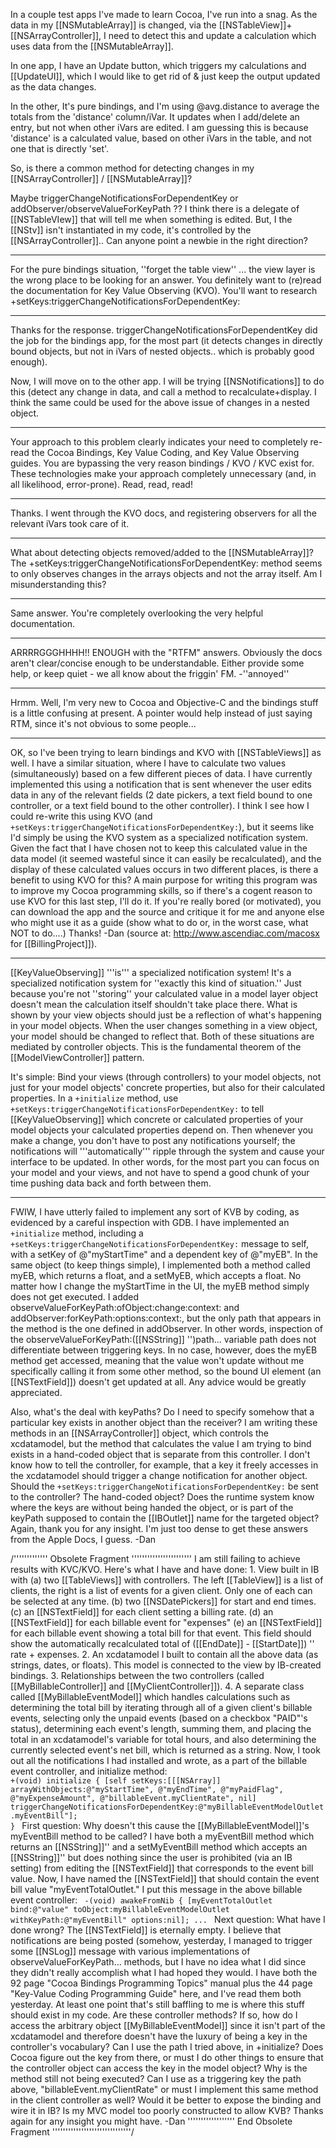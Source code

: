 

In a couple test apps I've made to learn Cocoa,  I've run into a snag.    As the data in my [[NSMutableArray]] is changed, via the [[NSTableView]]+[[NSArrayController]],  I need to detect this and update a calculation which uses data from the [[NSMutableArray]].

In one app, I have an Update button, which triggers my calculations and [[UpdateUI]], which I would like to get rid of & just keep the output updated as the data changes.

In the other, It's pure bindings, and I'm using @avg.distance to average the totals from the 'distance' column/iVar.  It updates when I add/delete an entry, but not when other iVars are edited.    I am guessing this is because 'distance' is a calculated value, based on other iVars in the table, and not one that is directly 'set'.


So, is there a common method for detecting changes in my [[NSArrayController]] / [[NSMutableArray]]?

Maybe triggerChangeNotificationsForDependentKey  or   addObserver/observeValueForKeyPath ??    I think there is a delegate of [[NSTableVIew]] that will tell me when something is edited.  But, I the [[NStv]] isn't instantiated in my code, it's controlled by the [[NSArrayController]]..    Can anyone point a newbie in the right direction?

----

For the pure bindings situation, ''forget the table view'' ... the view layer is the wrong place to be looking for an answer. You definitely want to (re)read the documentation for Key Value Observing (KVO). You'll want to research +setKeys:triggerChangeNotificationsForDependentKey:

----

Thanks for the response.   triggerChangeNotificationsForDependentKey did the job for the bindings app, for the most part (it detects changes in directly bound objects, but not in iVars of nested objects.. which is probably good enough).

Now, I will move on to the other app.   I will be trying [[NSNotifications]] to do this (detect any change in data, and call a method to recalculate+display.  I think the same could be used for the above issue of changes in a nested object.

----

Your approach to this problem clearly indicates your need to completely re-read the Cocoa Bindings, Key Value Coding, and Key Value Observing guides. You are bypassing the very reason bindings / KVO / KVC exist for. These technologies make your approach completely unnecessary (and, in all likelihood, error-prone). Read, read, read!

----

Thanks.  I went through the KVO docs, and registering observers for all the relevant iVars took care of it.  

----

What about detecting objects removed/added to the [[NSMutableArray]]?  The +setKeys:triggerChangeNotificationsForDependentKey: method seems to only observes changes in the arrays objects and not the array itself. Am I misunderstanding this? 

----

Same answer. You're completely overlooking the very helpful documentation.

----

ARRRRGGGHHHH!! ENOUGH with the "RTFM" answers. Obviously the docs aren't clear/concise enough to be understandable. Either provide some help, or keep quiet - we all know about the friggin' FM.
-''annoyed''

----

Hrmm. Well, I'm very new to Cocoa and Objective-C and the bindings stuff is a little confusing at present. A pointer would help instead of just saying RTM, since it's not obvious to some people...

----

OK, so I've been trying to learn bindings and KVO with [[NSTableViews]] as well. I have a similar situation, where I have to calculate two values (simultaneously) based on a few different pieces of data. I have currently implemented this using a notification that is sent whenever the user edits data in any of the relevant fields (2 date pickers, a text field bound to one controller, or a text field bound to the other controller). I think I see how I could re-write this using KVO (and <code>+setKeys:triggerChangeNotificationsForDependentKey:</code>), but it seems like I'd simply be using the KVO system as a specialized notification system. Given the fact that I have chosen not to keep this calculated value in the data model (it seemed wasteful since it can easily be recalculated), and the display of these calculated values occurs in two different places, is there a benefit to using KVO for this? A main purpose for writing this program was to improve my Cocoa programming skills, so if there's a cogent reason to use KVO for this last step, I'll do it. If you're really bored (or motivated), you can download the app and the source and critique it for me and anyone else who might use it as a guide (show what to do or, in the worst case, what NOT to do....) Thanks! -Dan (source at: http://www.ascendiac.com/macosx for [[BillingProject]]).

----

[[KeyValueObserving]] '''is''' a specialized notification system!  It's a specialized notification system for ''exactly this kind of situation.''  Just because you're not ''storing'' your calculated value in a model layer object doesn't mean the calculation itself shouldn't take place there.  What is shown by your view objects should just be a reflection of what's happening in your model objects.  When the user changes something in a view object, your model should be changed to reflect that.  Both of these situations are mediated by controller objects.  This is the fundamental theorem of the [[ModelViewController]] pattern.

It's simple:  Bind your views (through controllers) to your model objects, not just for your model objects' concrete properties, but also for their calculated properties.  In a <code>+initialize</code> method, use <code>+setKeys:triggerChangeNotificationsForDependentKey:</code> to tell [[KeyValueObserving]] which concrete or calculated properties of your model objects your calculated properties depend on.  Then whenever you make a change, you don't have to post any notifications yourself; the notifications will '''automatically''' ripple through the system and cause your interface to be updated.  In other words, for the most part you can focus on your model and your views, and not have to spend a good chunk of your time pushing data back and forth between them.

----
FWIW, I have utterly failed to implement any sort of KVB by coding, as evidenced by a careful inspection with GDB. I have implemented an <code>+initialize</code> method, including a <code>+setKeys:triggerChangeNotificationsForDependentKey:</code> message to self, with a setKey of @"myStartTime" and a dependent key of @"myEB". In the same object (to keep things simple), I implemented both a method called myEB, which returns a float, and a setMyEB, which accepts a float. No matter how I change the myStartTime in the UI, the myEB method simply does not get executed. I added observeValueForKeyPath:ofObject:change:context: and addObserver:forKeyPath:options:context:, but the only path that appears in the method is the one defined in addObserver. In other words, inspection of the observeValueForKeyPath:([[NSString]] '')path... variable path does not differentiate between triggering keys. In no case, however, does the myEB method get accessed, meaning that the value won't update without me specifically calling it from some other method, so the bound UI element (an [[NSTextField]]) doesn't get updated at all. Any advice would be greatly appreciated.

Also, what's the deal with keyPaths? Do I need to specify somehow that a particular key exists in another object than the receiver? I am writing these methods in an [[NSArrayController]] object, which controls the xcdatamodel, but the method that calculates the value I am trying to bind exists in a hand-coded object that is separate from this controller. I don't know how to tell the controller, for example, that a key it freely accesses in the xcdatamodel should trigger a change notification for another object. Should the <code>+setKeys:triggerChangeNotificationsForDependentKey:</code> be sent to the controller? The hand-coded object? Does the runtime system know where the keys are without being handed the object, or is part of the keyPath supposed to contain the [[IBOutlet]] name for the targeted object? Again, thank you for any insight. I'm just too dense to get these answers from the Apple Docs, I guess. -Dan

/''''''''''''' Obsolete Fragment '''''''''''''''''''''''
I am still failing to achieve results with KVC/KVO. Here's what I have and have done: 1. View built in IB with (a) two [[TableViews]] with controllers. The left [[TableView]] is a list of clients, the right is a list of events for a given client. Only one of each can be selected at any time. (b) two [[NSDatePickers]] for start and end times. (c) an [[NSTextField]] for each client setting a billing rate. (d) an [[NSTextField]] for each billable event for "expenses" (e) an [[NSTextField]] for each billable event showing a total bill for that event. This field should show the automatically recalculated total of ([[EndDate]] - [[StartDate]]) '' rate + expenses. 2. An xcdatamodel I built to contain all the above data (as strings, dates, or floats). This model is connected to the view by IB-created bindings. 3. Relationships between the two controllers (called [[MyBillableController]] and [[MyClientController]]). 4. A separate class called [[MyBillableEventModel]] which handles calculations such as determining the total bill by iterating through all of a given client's billable events, selecting only the unpaid events (based on a checkbox "PAID"'s status), determining each event's length, summing them, and placing the total in an xcdatamodel's variable for total hours, and also determining the currently selected event's net bill, which is returned as a string.
Now, I took out all the notifications I had installed and wrote, as a part of the billable event controller, and initialize method:
<code>
+(void) initialize
{
	[self setKeys:[[[NSArray]] arrayWithObjects:@"myStartTime", @"myEndTime", @"myPaidFlag", @"myExpenseAmount", @"billableEvent.myClientRate", nil]
	triggerChangeNotificationsForDependentKey:@"myBillableEventModelOutlet.myEventBill"];
}
</code>
First question: Why doesn't this cause the [[MyBillableEventModel]]'s myEventBill method to be called? I have both a myEventBill method which returns an [[NSString]]'' and a setMyEventBill method which accepts an [[NSString]]'' but does nothing since the user is prohibited (via an IB setting) from editing the [[NSTextField]] that corresponds to the event bill value. Now, I have named the [[NSTextField]] that should contain the event bill value "myEventTotalOutlet." I put this message in the above billable event controller:
<code>
-(void) awakeFromNib
{
	[myEventTotalOutlet bind:@"value"
          toObject:myBillableEventModelOutlet
          withKeyPath:@"myEventBill"
          options:nil];
...
</code>
Next question: What have I done wrong? The [[NSTextField]] is eternally empty. I believe that notifications are being posted (somehow, yesterday, I managed to trigger some [[NSLog]] message with various implementations of observeValueForKeyPath... methods, but I have no idea what I did since they didn't really accomplish what I had hoped they would. I have both the 92 page "Cocoa Bindings Programming Topics" manual plus the 44 page "Key-Value Coding Programming Guide" here, and I've read them both yesterday. At least one point that's still baffling to me is where this stuff should exist in my code. Are these controller methods? If so, how do I access the arbitrary object [[MyBillableEventModel]] since it isn't part of the xcdatamodel and therefore doesn't have the luxury of being a key in the controller's vocabulary? Can I use the path I tried above, in +initialize? Does Cocoa figure out the key from there, or must I do other things to ensure that the controller object can access the key in the model object? Why is the method still not being executed? Can I use as a triggering key the path above, "billableEvent.myClientRate" or must I implement this same method in the client controller as well? Would it be better to expose the binding and wire it in IB? Is my MVC model too poorly constructed to allow KVB? Thanks again for any insight you might have. -Dan
'''''''''''''''''' End Obsolete Fragment ''''''''''''''''''''''''''''''/